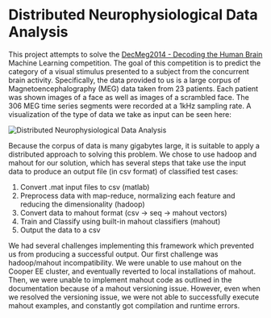 Distributed Neurophysiological Data Analysis
=====

This project attempts to solve the [DecMeg2014 - Decoding the Human Brain](http://www.kaggle.com/c/decoding-the-human-brain) Machine Learning competition. The goal of this competition is to predict the category of a visual stimulus presented to a subject from the concurrent brain activity. Specifically, the data provided to us is a large corpus of Magnetoencephalography (MEG) data taken from 23 patients. Each patient was shown images of a face as well as images of a scrambled face. The 306 MEG time series segments were recorded at a 1kHz sampling rate. A visualization of the type of data we take as input can be seen here:

![Distributed Neurophysiological Data Analysis](https://raw.githubusercontent.com/schauhan19/brain-mapping/master/MEG_data.png)

Because the corpus of data is many gigabytes large, it is suitable to apply a distributed approach to solving this problem. We chose to use hadoop and mahout for our solution, which has several steps that take use the input data to produce an output file (in csv format) of classified test cases:

1. Convert .mat input files to csv (matlab)
2. Preprocess data with map-reduce, normalizing each feature and reducing the dimensionality (hadoop)
3. Convert data to mahout format (csv -> seq -> mahout vectors)
4. Train and Classify using built-in mahout classifiers (mahout)
5. Output the data to a csv

We had several challenges implementing this framework which prevented us from producing a successful output. Our first challenge was hadoop/mahout incompatibility. We were unable to use mahout on the Cooper EE cluster, and eventually reverted to local installations of mahout. Then, we were unable to implement mahout code as outlined in the documentation because of a mahout versioning issue. However, even when we resolved the versioning issue, we were not able to successfully execute mahout examples, and constantly got compilation and runtime errors.

